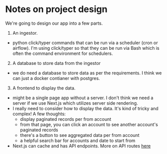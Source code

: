 # Notes on project design

We're going to design our app into a few parts.

1. An ingestor. 
- python click/typer commands that can be run via a scheduler (cron or airflow). I'm using click/typer so that they can be run via Bash which is often the command environment for schedulers.

2. A database to store data from the ingestor
- we do need a database to store data as per the requirements. I think we can just a docker contianer with postgres.

3. A frontend to display the data.
- might be a single page app without a server. I don't think we need a server if we use Next.js which utilizes server side rendering.
- I really need to consider how to display the data. It's kind of tricky and complex! A few thoughts:
  - display paginated records per from account
  - from that page, you can click an account to see another account's paginated records
  - there's a button to see aggregated data per from account
  - a helpful search bar for accounts and date to start from
- Next.js can cache and has API endpoints. More on API routes [here](https://nextjs.org/docs/pages/building-your-application/routing/api-routes)
